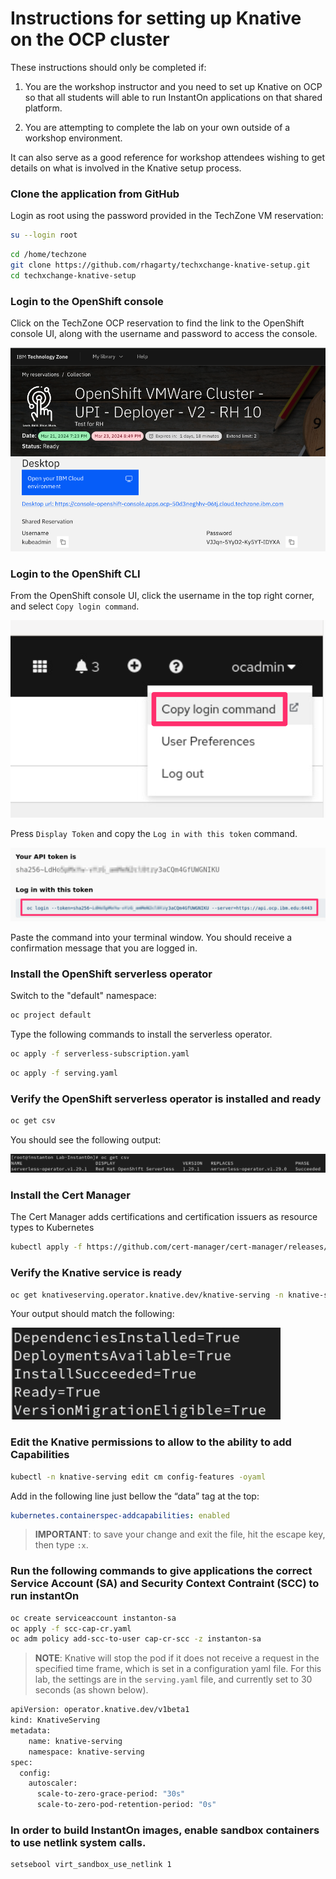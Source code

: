 # Instructions for setting up Knative on the OCP cluster

These instructions should only be completed if:

1. You are the workshop instructor and you need to set up Knative on OCP so that all students will able to run InstantOn applications on that shared platform.

2. You are attempting to complete the lab on your own outside of a workshop environment.
   
It can also serve as a good reference for workshop attendees wishing to get details on what is involved in the Knative setup process.

### Clone the application from GitHub

Login as root using the password provided in the TechZone VM reservation:

```bash
su --login root
```

```bash
cd /home/techzone
git clone https://github.com/rhagarty/techxchange-knative-setup.git
cd techxchange-knative-setup
```

### Login to the OpenShift console

Click on the TechZone OCP reservation to find the link to the OpenShift console UI, along with the username and password to access the console.

![ocp-access](images/ocp-access.png)

### Login to the OpenShift CLI

From the OpenShift console UI, click the username in the top right corner, and select `Copy login command`.

![ocp-cli-login](images/ocp-cli-login.png)

Press `Display Token` and copy the `Log in with this token` command.

![ocp-cli-token](images/ocp-cli-token.png)

Paste the command into your terminal window. You should receive a confirmation message that you are logged in.

### Install the OpenShift serverless operator

Switch to the "default" namespace:

```bash
oc project default
```

Type the following commands to install the serverless operator.

```bash
oc apply -f serverless-subscription.yaml
```
```bash
oc apply -f serving.yaml
```

### Verify the OpenShift serverless operator is installed and ready

```bash
oc get csv
```

You should see the following output:

![ocp-serverless](images/ocp-serverless.png)

### Install the Cert Manager 

The Cert Manager adds certifications and certification issuers as resource types to Kubernetes

```bash
kubectl apply -f https://github.com/cert-manager/cert-manager/releases/download/v1.12.3/cert-manager.yaml
```

### Verify the Knative service is ready

```bash
oc get knativeserving.operator.knative.dev/knative-serving -n knative-serving --template='{{range .status.conditions}}{{printf "%s=%s\n" .type .status}}{{end}}'
```

Your output should match the following:

![ocp-knative](images/ocp-knative.png)

### Edit the Knative permissions to allow to the ability to add Capabilities

```bash
kubectl -n knative-serving edit cm config-features -oyaml
```

Add in the following line just bellow the “data” tag at the top:
```yaml
kubernetes.containerspec-addcapabilities: enabled
```

> **IMPORTANT**: to save your change and exit the file, hit the escape key, then type `:x`. 

### Run the following commands to give applications the correct Service Account (SA) and Security Context Contraint (SCC) to run instantOn

```bash
oc create serviceaccount instanton-sa
oc apply -f scc-cap-cr.yaml
oc adm policy add-scc-to-user cap-cr-scc -z instanton-sa
```

> **NOTE**: Knative will stop the pod if it does not receive a request in the specified time frame, which is set in a configuration yaml file. For this lab, the settings are in the `serving.yaml` file, and currently set to 30 seconds (as shown below).

```bash
apiVersion: operator.knative.dev/v1beta1
kind: KnativeServing
metadata:
    name: knative-serving
    namespace: knative-serving
spec:
  config:
    autoscaler:
      scale-to-zero-grace-period: "30s"
      scale-to-zero-pod-retention-period: "0s"
```

### In order to build InstantOn images, enable sandbox containers to use netlink system calls. 

```bash
setsebool virt_sandbox_use_netlink 1
```
